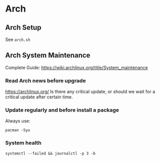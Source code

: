 # Arch

## Arch Setup
See `arch.sh`

## Arch System Maintenance
Complete Guide: https://wiki.archlinux.org/title/System_maintenance

### Read Arch news before upgrade
https://archlinux.org/
Is there any critical update, or should we wait for a critical update after certain time.

### Update regularly and before install a package
Always use:
```
pacman -Syu
```

### System health
```
systemctl --failed && journalctl -p 3 -b
```
